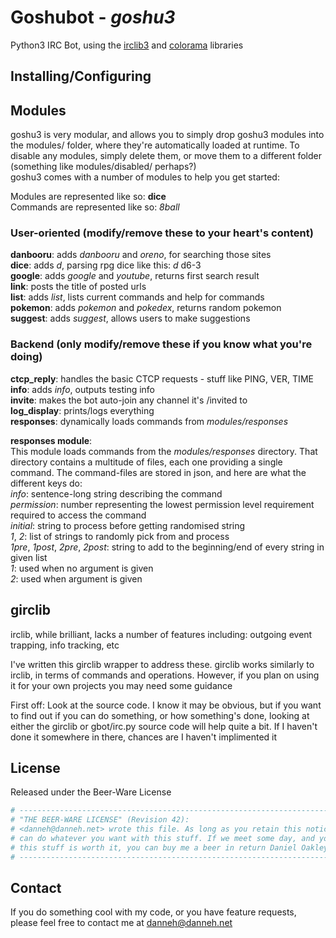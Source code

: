 Goshubot - _goshu3_
===================

Python3 IRC Bot, using the [irclib3](http://github.com/Danneh/python-irclib) and [colorama](http://pypi.python.org/pypi/colorama) libraries

Installing/Configuring
----------------------
<section for users here, including installing python3, and installing the required libs>

Modules
-------
goshu3 is very modular, and allows you to simply drop goshu3 modules into the modules/ folder, where they're automatically loaded at runtime.
To disable any modules, simply delete them, or move them to a different folder (something like modules/disabled/ perhaps?)  
goshu3 comes with a number of modules to help you get started:

Modules are represented like so: **dice**  
Commands are represented like so: _8ball_ 

### User-oriented  (modify/remove these to your heart's content)
**danbooru**: adds _danbooru_ and _oreno_, for searching those sites  
**dice**: adds _d_, parsing rpg dice like this: _d_ d6-3  
**google**: adds _google_ and _youtube_, returns first search result  
**link**: posts the title of posted urls  
**list**: adds _list_, lists current commands and help for commands  
**pokemon**: adds _pokemon_ and _pokedex_, returns random pokemon  
**suggest**: adds _suggest_, allows users to make suggestions  

### Backend  (only modify/remove these if you know what you're doing)
**ctcp_reply**: handles the basic CTCP requests - stuff like PING, VER, TIME  
**info**: adds _info_, outputs testing info  
**invite**: makes the bot auto-join any channel it's /invited to  
**log_display**: prints/logs everything  
**responses**: dynamically loads commands from _modules/responses_  

**responses module**:  
This module loads commands from the _modules/responses_ directory. That directory contains a multitude of files, each one providing a single command. The command-files are stored in json, and here are what the different keys do:  
_info_: sentence-long string describing the command  
_permission_: number representing the lowest permission level requirement required to access the command  
_initial_: string to process before getting randomised string  
_1_, _2_: list of strings to randomly pick from and process  
_1pre_, _1post_, _2pre_, _2post_: string to add to the beginning/end of every string in given list  
_1_: used when no argument is given  
_2_: used when argument is given  

girclib
-------------------
irclib, while brilliant, lacks a number of features including: outgoing event trapping, info tracking, etc

I've written this girclib wrapper to address these. girclib works similarly to irclib, in terms of commands and operations. However, if you plan on using it for your own projects you may need some guidance

First off: Look at the source code. I know it may be obvious, but if you want to find out if you can do something, or how something's done, looking at either the girclib or gbot/irc.py source code will help quite a bit. If I haven't done it somewhere in there, chances are I haven't implimented it

<docs here>

License
-------
Released under the Beer-Ware License

```python
# ----------------------------------------------------------------------------  
# "THE BEER-WARE LICENSE" (Revision 42):  
# <danneh@danneh.net> wrote this file. As long as you retain this notice you  
# can do whatever you want with this stuff. If we meet some day, and you think  
# this stuff is worth it, you can buy me a beer in return Daniel Oakley  
# ----------------------------------------------------------------------------
```

Contact
-------
If you do something cool with my code, or you have feature requests, please feel free to contact me at danneh@danneh.net
